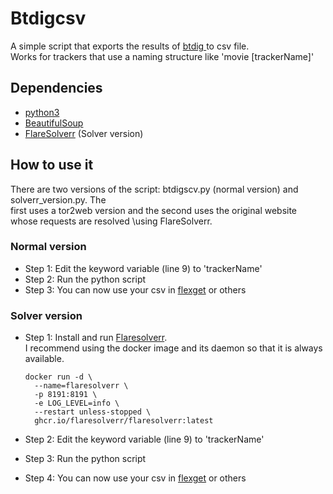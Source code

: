 # Btdigcsv 

A simple script that exports the results of [btdig ](https://btdig.com/) to csv file. \
Works for trackers that use a naming structure like 'movie [trackerName]'

## Dependencies

- [python3](https://www.python.org/downloads/)
- [BeautifulSoup](https://pypi.org/project/beautifulsoup4/)
- [FlareSolverr](https://github.com/FlareSolverr/FlareSolverr) (Solver version)

## How to use it

There are two versions of the script: btdigscv.py (normal version) and solverr_version.py. The \
first uses a tor2web version and the second uses the original website whose requests are resolved \using FlareSolverr.

### Normal version

- Step 1: Edit the keyword variable (line 9) to 'trackerName'
- Step 2: Run the python script
- Step 3: You can now use your csv in [flexget](https://flexget.com/) or others

### Solver version

- Step 1: Install and run [Flaresolverr](https://github.com/FlareSolverr/FlareSolverr). \
I recommend using the docker image and its daemon so that it is always available.

      docker run -d \
        --name=flaresolverr \
        -p 8191:8191 \
        -e LOG_LEVEL=info \
        --restart unless-stopped \
        ghcr.io/flaresolverr/flaresolverr:latest

- Step 2: Edit the keyword variable (line 9) to 'trackerName'
- Step 3: Run the python script
- Step 4: You can now use your csv in [flexget](https://flexget.com/) or others

